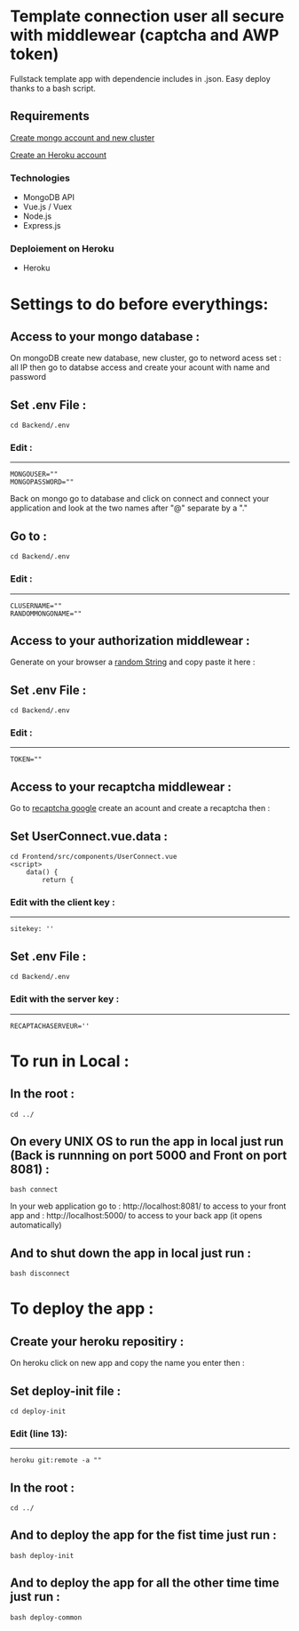 # Template connection user all secure with middlewear (captcha and AWP token)

Fullstack template app with dependencie includes in .json. Easy deploy thanks to a bash script.

## Requirements
[Create mongo account and new cluster](https://www.mongodb.com)

[Create an Heroku account](https://dashboard.heroku.com/)

### Technologies

- MongoDB API
- Vue.js / Vuex
- Node.js
- Express.js

### Deploiement on Heroku
- Heroku

# Settings to do before everythings:

## Access to your mongo database :
On mongoDB create new database, new cluster, go to netword acess set : all IP then go to databse access and create your acount with name and password

Set .env File :
---
    cd Backend/.env

### Edit :

---
    MONGOUSER=""
    MONGOPASSWORD=""

Back on mongo go to database and click on connect and connect your application and look at the two names after "@" separate by a "."

Go to :
---
    cd Backend/.env

### Edit :

---
    CLUSERNAME=""
    RANDOMMONGONAME=""

## Access to your authorization middlewear :
Generate on your browser a [random String](https://www.random.org/strings/) and copy paste it here :

Set .env File :
---
    cd Backend/.env

### Edit :

---
    TOKEN=""

## Access to your recaptcha middlewear :
Go to [recaptcha google](https://www.google.com/recaptcha/about/) create an acount and create a recaptcha then :

Set UserConnect.vue.data :
---
    cd Frontend/src/components/UserConnect.vue
    <script>
        data() {
            return {

### Edit with the client key :

---
    sitekey: ''

Set .env File :
---
    cd Backend/.env

### Edit with the server key :

---
    RECAPTACHASERVEUR=''

# To run in Local :

In the root :
---
    cd ../

On every UNIX OS to run the app in local just run (Back is runnning on port 5000 and Front on port 8081) :
---
    bash connect
In your web application go to : http://localhost:8081/ to access to your front app and : http://localhost:5000/ to access to your back app (it opens automatically)

And to shut down the app in local just run : 
---
    bash disconnect

# To deploy the app :

## Create your heroku repositiry :
On heroku click on new app and copy the name you enter then :

Set deploy-init file :
---
    cd deploy-init

### Edit (line 13):

---
    heroku git:remote -a ""

In the root :
---
    cd ../

And to deploy the app for the fist time just run  :
---
    bash deploy-init

And to deploy the app for all the other time time just run  :
---
    bash deploy-common
